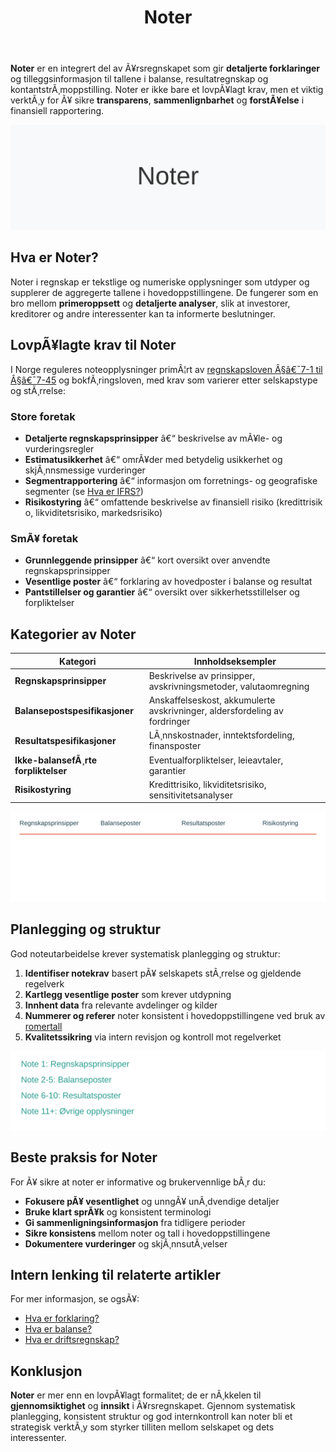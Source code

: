 ﻿---
title: "Noter"
meta_title: "Noter"
meta_description: '**Noter** er en integrert del av Ã¥rsregnskapet som gir **detaljerte forklaringer** og tilleggsinformasjon til tallene i balanse, resultatregnskap og kontantstr...'
slug: noter
type: blog
layout: pages/single
---

**Noter** er en integrert del av Ã¥rsregnskapet som gir **detaljerte forklaringer** og tilleggsinformasjon til tallene i balanse, resultatregnskap og kontantstrÃ¸moppstilling. Noter er ikke bare et lovpÃ¥lagt krav, men et viktig verktÃ¸y for Ã¥ sikre **transparens**, **sammenlignbarhet** og **forstÃ¥else** i finansiell rapportering.

![Noter](noter-image.svg)

## Hva er Noter?

Noter i regnskap er tekstlige og numeriske opplysninger som utdyper og supplerer de aggregerte tallene i hovedoppstillingene. De fungerer som en bro mellom **primeroppsett** og **detaljerte analyser**, slik at investorer, kreditorer og andre interessenter kan ta informerte beslutninger.

## LovpÃ¥lagte krav til Noter

I Norge reguleres noteopplysninger primÃ¦rt av [regnskapsloven Â§â€¯7-1 til Â§â€¯7-45](/blogs/regnskap/hva-er-regnskapsloven "Hva er Regnskapsloven? Oversikt og Veiledning") og bokfÃ¸ringsloven, med krav som varierer etter selskapstype og stÃ¸rrelse:

### Store foretak
* **Detaljerte regnskapsprinsipper** â€“ beskrivelse av mÃ¥le- og vurderingsregler
* **Estimatusikkerhet** â€“ omrÃ¥der med betydelig usikkerhet og skjÃ¸nnsmessige vurderinger
* **Segmentrapportering** â€“ informasjon om forretnings- og geografiske segmenter (se [Hva er IFRS?](/blogs/regnskap/hva-er-ifrs "Hva er IFRS? Komplett Guide til International Financial Reporting Standards"))
* **Risikostyring** â€“ omfattende beskrivelse av finansiell risiko (kredittrisik o, likviditetsrisiko, markedsrisiko)

### SmÃ¥ foretak
* **Grunnleggende prinsipper** â€“ kort oversikt over anvendte regnskapsprinsipper
* **Vesentlige poster** â€“ forklaring av hovedposter i balanse og resultat
* **Pantstillelser og garantier** â€“ oversikt over sikkerhetsstillelser og forpliktelser

## Kategorier av Noter

| Kategori                    | Innholdseksempler                                                        |
|-----------------------------|---------------------------------------------------------------------------|
| **Regnskapsprinsipper**         | Beskrivelse av prinsipper, avskrivningsmetoder, valutaomregning          |
| **Balansepostspesifikasjoner**  | Anskaffelseskost, akkumulerte avskrivninger, aldersfordeling av fordringer |
| **Resultatspesifikasjoner**     | LÃ¸nnskostnader, inntektsfordeling, finansposter                           |
| **Ikke-balansefÃ¸rte forpliktelser** | Eventualforpliktelser, leieavtaler, garantier                         |
| **Risikostyring**               | Kredittrisiko, likviditetsrisiko, sensitivitetsanalyser                   |

![Noter Kategorier](noter-categories.svg)

## Planlegging og struktur

God noteutarbeidelse krever systematisk planlegging og struktur:

1. **Identifiser notekrav** basert pÃ¥ selskapets stÃ¸rrelse og gjeldende regelverk
2. **Kartlegg vesentlige poster** som krever utdypning
3. **Innhent data** fra relevante avdelinger og kilder
4. **Nummerer og referer** noter konsistent i hovedoppstillingene ved bruk av [romertall](/blogs/regnskap/romertall "Romertall i Regnskap: Bruk av Romertall i Noter og Kapittelnummerering")
5. **Kvalitetssikring** via intern revisjon og kontroll mot regelverket

![Noter Struktur](noter-structure.svg)

## Beste praksis for Noter

For Ã¥ sikre at noter er informative og brukervennlige bÃ¸r du:

- **Fokusere pÃ¥ vesentlighet** og unngÃ¥ unÃ¸dvendige detaljer
- **Bruke klart sprÃ¥k** og konsistent terminologi
- **Gi sammenligningsinformasjon** fra tidligere perioder
- **Sikre konsistens** mellom noter og tall i hovedoppstillingene
- **Dokumentere vurderinger** og skjÃ¸nnsutÃ¸velser

## Intern lenking til relaterte artikler

For mer informasjon, se ogsÃ¥:

- [Hva er forklaring?](/blogs/regnskap/forklaring "Hva er forklaring i regnskap? Komplett Guide til Forklaringer og Fotnoter")
- [Hva er balanse?](/blogs/regnskap/hva-er-balanse "Hva er Balanse i Regnskap? Komplett Guide til Balansens Oppbygging og Funksjon")
- [Hva er driftsregnskap?](/blogs/regnskap/hva-er-driftsregnskap "Hva er Driftsregnskap? Komplett Guide til Driftsregnskapet i Norge")

## Konklusjon

**Noter** er mer enn en lovpÃ¥lagt formalitet; de er nÃ¸kkelen til **gjennomsiktighet** og **innsikt** i Ã¥rsregnskapet. Gjennom systematisk planlegging, konsistent struktur og god internkontroll kan noter bli et strategisk verktÃ¸y som styrker tilliten mellom selskapet og dets interessenter.
